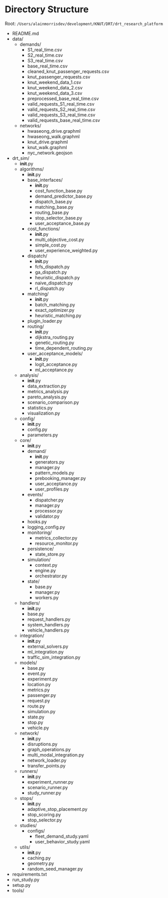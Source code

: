 # Directory Structure

Root: `/Users/alainmorrisdev/development/KNUT/DRT/drt_research_platform`

- README.md
- data/
    - demands/
        - S1_real_time.csv
        - S2_real_time.csv
        - S3_real_time.csv
        - base_real_time.csv
        - cleaned_knut_passenger_requests.csv
        - knut_passenger_requests.csv
        - knut_weekend_data_1.csv
        - knut_weekend_data_2.csv
        - knut_weekend_data_3.csv
        - preprocessed_base_real_time.csv
        - valid_requests_S1_real_time.csv
        - valid_requests_S2_real_time.csv
        - valid_requests_S3_real_time.csv
        - valid_requests_base_real_time.csv
    - networks/
        - hwaseong_drive.graphml
        - hwaseong_walk.graphml
        - knut_drive.graphml
        - knut_walk.graphml
        - nyc_network.geojson
- drt_sim/
    - __init__.py
    - algorithms/
        - __init__.py
        - base_interfaces/
            - __init__.py
            - cost_function_base.py
            - demand_predictor_base.py
            - dispatch_base.py
            - matching_base.py
            - routing_base.py
            - stop_selector_base.py
            - user_acceptance_base.py
        - cost_functions/
            - __init__.py
            - multi_objective_cost.py
            - simple_cost.py
            - user_experience_weighted.py
        - dispatch/
            - __init__.py
            - fcfs_dispatch.py
            - ga_dispatch.py
            - heuristic_dispatch.py
            - naive_dispatch.py
            - rl_dispatch.py
        - matching/
            - __init__.py
            - batch_matching.py
            - exact_optimizer.py
            - heuristic_matching.py
        - plugin_loader.py
        - routing/
            - __init__.py
            - dijkstra_routing.py
            - genetic_routing.py
            - time_dependent_routing.py
        - user_acceptance_models/
            - __init__.py
            - logit_acceptance.py
            - ml_acceptance.py
    - analysis/
        - __init__.py
        - data_extraction.py
        - metrics_analysis.py
        - pareto_analysis.py
        - scenario_comparison.py
        - statistics.py
        - visualization.py
    - config/
        - __init__.py
        - config.py
        - parameters.py
    - core/
        - __init__.py
        - demand/
            - __init__.py
            - generators.py
            - manager.py
            - pattern_models.py
            - prebooking_manager.py
            - user_acceptance.py
            - user_profiles.py
        - events/
            - dispatcher.py
            - manager.py
            - processor.py
            - validator.py
        - hooks.py
        - logging_config.py
        - monitoring/
            - metrics_collector.py
            - resource_monitor.py
        - persistence/
            - state_store.py
        - simulation/
            - context.py
            - engine.py
            - orchestrator.py
        - state/
            - base.py
            - manager.py
            - workers.py
    - handlers/
        - __init__.py
        - base.py
        - request_handlers.py
        - system_handlers.py
        - vehicle_handlers.py
    - integration/
        - __init__.py
        - external_solvers.py
        - ml_integration.py
        - traffic_sim_integration.py
    - models/
        - base.py
        - event.py
        - experiment.py
        - location.py
        - metrics.py
        - passenger.py
        - request.py
        - route.py
        - simulation.py
        - state.py
        - stop.py
        - vehicle.py
    - network/
        - __init__.py
        - disruptions.py
        - graph_operations.py
        - multi_modal_integration.py
        - network_loader.py
        - transfer_points.py
    - runners/
        - __init__.py
        - experiment_runner.py
        - scenario_runner.py
        - study_runner.py
    - stops/
        - __init__.py
        - adaptive_stop_placement.py
        - stop_scoring.py
        - stop_selector.py
    - studies/
        - configs/
            - fleet_demand_study.yaml
            - user_behavior_study.yaml
    - utils/
        - __init__.py
        - caching.py
        - geometry.py
        - random_seed_manager.py
- requirements.txt
- run_study.py
- setup.py
- tools/

